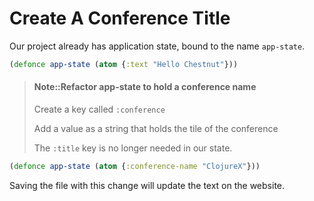 # Create A Conference Title

Our project already has application state, bound to the name `app-state`.

```clojure
(defonce app-state (atom {:text "Hello Chestnut"}))
```

> #### Note::Refactor app-state to hold a conference name
> Create a key called `:conference`
>
> Add a value as a string that holds the tile of the conference
>
> The `:title` key is no longer needed in our state.

<!--sec data-title="Reveal answer..." data-id="answer00" data-collapse=true ces-->

```clojure
(defonce app-state (atom {:conference-name "ClojureX"}))
```

Saving the file with this change will update the text on the website.

<!--endsec-->
